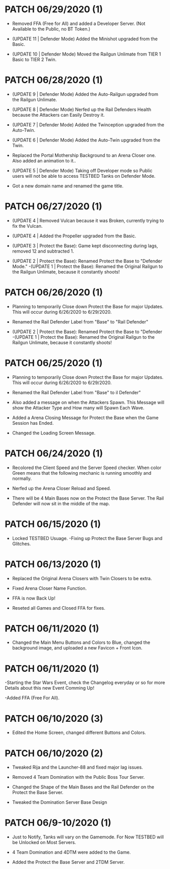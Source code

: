 # PATCH 06/29/2020 (1)

- Removed FFA (Free for All) and added a Developer Server. (Not Available to the Public, no BT Token.)

- (UPDATE 11 | Defender Mode) Added the Minishot upgraded from the Basic.
- (UPDATE 10 | Defender Mode) Moved the Railgun Unlimate from TIER 1 Basic to TIER 2 Twin.


# PATCH 06/28/2020 (1)

- (UPDATE 9 | Defender Mode) Added the Auto-Railgun upgraded from the Railgun Unlimate.

- (UPDATE 8 | Defender Mode) Nerfed up the Rail Defenders Health because the Attackers can Easily Destroy it.

- (UPDATE 7 | Defender Mode) Added the Twinception upgraded from the Auto-Twin.

- (UPDATE 6 | Defender Mode) Added the Auto-Twin upgraded from the Twin.

- Replaced the Portal Mothership Background to an Arena Closer one. Also added an animation to it..

- (UPDATE 5 | Defender Mode) Taking off Developer mode so Public users will not be able to access TESTBED Tanks on Defender Mode.

- Got a new domain name and renamed the game title.

# PATCH 06/27/2020 (1)

- (UPDATE 4 | Removed Vulcan because it was Broken, currently trying to fix the Vulcan.
- (UPDATE 4 | Added the Propeller upgraded from the Basic.

- (UPDATE 3 | Protect the Base): Game kept disconnecting during lags, removed 12 and subtracted 1.

- (UPDATE 2 | Protect the Base): Renamed Protect the Base to "Defender Mode."
  -(UPDATE 1 | Protect the Base): Renamed the Original Railgun to the Railgun Unlimate, because it constantly shoots!

# PATCH 06/26/2020 (1)

- Planning to temporarily Close down Protect the Base for major Updates. This will occur during 6/26/2020 to 6/29/2020.

- Renamed the Rail Defender Label from "Base" to "Rail Defender"
- (UPDATE 2 | Protect the Base): Renamed Protect the Base to "Defender
  -(UPDATE 1 | Protect the Base): Renamed the Original Railgun to the Railgun Unlimate, because it constantly shoots!

# PATCH 06/25/2020 (1)

- Planning to temporarily Close down Protect the Base for major Updates. This will occur during 6/26/2020 to 6/29/2020.

- Renamed the Rail Defender Label from "Base" to il Defender"
- Also added a message on when the Attackers Spawn. This Message will show the Attacker Type and How many will Spawn Each Wave.
- Added a Arena Closing Message for Protect the Base when the Game Session has Ended.
- Changed the Loading Screen Message.

# PATCH 06/24/2020 (1)

- Recolored the Client Speed and the Server Speed checker. When color Green means that the following mechanic is running smoothly and normally.

* Nerfed up the Arena Closer Reload and Speed.

* There will be 4 Main Bases now on the Protect the Base Server. The Rail Defender will now sit in the middle of the map.

# PATCH 06/15/2020 (1)

- Locked TESTBED Usuage.
  -Fixing up Protect the Base Server Bugs and Glitches.

# PATCH 06/13/2020 (1)

- Replaced the Original Arena Closers with Twin Closers to be extra.
- Fixed Arena Closer Name Function.
- FFA is now Back Up!

- Reseted all Games and Closed FFA for fixes.

# PATCH 06/11/2020 (1)

- Changed the Main Menu Buttons and Colors to Blue, changed the background image, and uploaded a new Favicon + Front Icon.

# PATCH 06/11/2020 (1)

-Starting the Star Wars Event, check the Changelog everyday or so for more Details about this new Event Comming Up!

-Added FFA (Free For All).

# PATCH 06/10/2020 (3)

- Edited the Home Screen, changed different Buttons and Colors.

# PATCH 06/10/2020 (2)

- Tweaked Rija and the Launcher-88 and fixed major lag issues.

- Removed 4 Team Domination with the Public Boss Tour Server.

- Changed the Shape of the Main Bases and the Rail Defender on the Protect the Base Server.
- Tweaked the Domination Server Base Design

# PATCH 06/9-10/2020 (1)

- Just to Notify, Tanks will vary on the Gamemode. For Now TESTBED will be Unlocked on Most Servers.

- 4 Team Domination and 4DTM were added to the Game.
- Added the Protect the Base Server and 2TDM Server.
